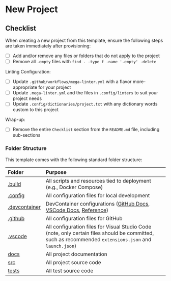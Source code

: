 # New Project

## Checklist

When creating a new project from this template, ensure the following steps are taken immediately after provisioning:

- [ ] Add and/or remove any files or folders that do not apply to the project
- [ ] Remove all `.empty` files with `find . -type f -name '.empty' -delete`

Linting Configuration:

- [ ] Update `.github/workflows/mega-linter.yml` with a flavor more-appropriate for your project
- [ ] Update `.mega-linter.yml` and the files in `.config/linters` to suit your project needs
- [ ] Update `.config/dictionaries/project.txt` with any dictionary words custom to this project

Wrap-up:

- [ ] Remove the entire `Checklist` section from the `README.md` file, including sub-sections

### Folder Structure

This template comes with the following standard folder structure:

<!-- editorconfig-checker-disable -->
| Folder                         | Purpose                                                                                                                                                |
|:-------------------------------|:-------------------------------------------------------------------------------------------------------------------------------------------------------|
| [.build](.build)               | All scripts and resources tied to deployment (e.g., Docker Compose)                                                                                    |
| [.config](.config)             | All configuration files for local development                                                                                                          |
| [.devcontainer](.devcontainer) | DevContainer configurations ([GitHub Docs][dc-gh], [VSCode Docs][dc-vsc], [Reference][dc-ref])                                                         |
| [.github](.github)             | All configuration files for GitHub                                                                                                                     |
| [.vscode](.vscode)             | All configuration files for Visual Studio Code (note, only certain files should be committed, such as recommended `extensions.json` and `launch.json`) |
| [docs](docs)                   | All project documentation                                                                                                                              |
| [src](src)                     | All project source code                                                                                                                                |
| [tests](tests)                 | All test source code                                                                                                                                   |
<!-- editorconfig-checker-enable -->

<!-- Hyperlink Repository -->
<!-- editorconfig-checker-disable -->
[dc-gh]: https://docs.github.com/en/codespaces/setting-up-your-project-for-codespaces/adding-a-dev-container-configuration/introduction-to-dev-containers
[dc-ref]: https://github.com/oxsecurity/megalinter/tree/main/.devcontainer
[dc-vsc]: https://code.visualstudio.com/docs/devcontainers/containers
<!-- editorconfig-checker-enable -->
